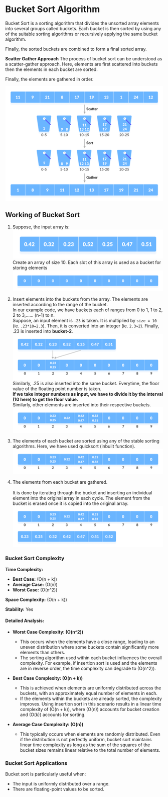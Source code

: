 # **Bucket Sort Algorithm**
Bucket Sort is a sorting algorithm that divides the unsorted array elements into several groups called buckets. Each bucket is then sorted by using any of the suitable sorting algorithms or recursively applying the same bucket algorithm.

Finally, the sorted buckets are combined to form a final sorted array.

**Scatter Gather Approach**
The process of bucket sort can be understood as a scatter-gather approach. Here, elements are first scattered into buckets then the elements in each bucket are sorted. 

Finally, the elements are gathered in order.

![Working of Bucket Sort](BucketSort-Images/Example(1).png)

## **Working of Bucket Sort**

1. Suppose, the input array is: <br>![Input array](BucketSort-Images/Example(2).png)<br>Create an array of size 10. Each slot of this array is used as a bucket for storing elements<br>![Array in which each position is a bucket](BucketSort-Images/Example(3).png)

2. Insert elements into the buckets from the array. The elements are inserted according to the range of the bucket.<br>In our example code, we have buckets each of ranges from 0 to 1, 1 to 2, 2 to 3,...... (n-1) to n.<br>Suppose, an input element is `.23` is taken. It is multiplied by `size = 10` (ie. `.23*10=2.3`). Then, it is converted into an integer (ie. `2.3≈2`). Finally, .23 is inserted into **bucket-2**. <br>![Insert elements into the buckets from the array](BucketSort-Images/Example(4).png)<br>Similarly, .25 is also inserted into the same bucket. Everytime, the floor value of the floating point number is taken.<br> **If we take integer numbers as input, we have to divide it by the interval (10 here) to get the floor value.** <br>Similarly, other elements are inserted into their respective buckets.![Insert all the elements into the buckets from the array](BucketSort-Images/Example(5).png)

3. The elements of each bucket are sorted using any of the stable sorting algorithms. Here, we have used quicksort (inbuilt function). <br> ![Sort the elements in each bucket](BucketSort-Images/Example(6).png)

4. The elements from each bucket are gathered.<br><br>It is done by iterating through the bucket and inserting an individual element into the original array in each cycle. The element from the bucket is erased once it is copied into the original array. ![Gather elements from each bucket](BucketSort-Images/Example(7).png)

### Bucket Sort Complexity

**Time Complexity:**

- **Best Case:** \(O(n + k)\)
- **Average Case:** \(O(n)\)
- **Worst Case:** \(O(n^2)\)

**Space Complexity:** \(O(n + k)\)

**Stability:** Yes

#### Detailed Analysis:

- **Worst Case Complexity: \(O(n^2)\)**
  - This occurs when the elements have a close range, leading to an uneven distribution where some buckets contain significantly more elements than others.
  - The sorting algorithm used within each bucket influences the overall complexity. For example, if insertion sort is used and the elements are in reverse order, the time complexity can degrade to \(O(n^2)\).

- **Best Case Complexity: \(O(n + k)\)**
  - This is achieved when elements are uniformly distributed across the buckets, with an approximately equal number of elements in each.
  - If the elements within the buckets are already sorted, the complexity improves. Using insertion sort in this scenario results in a linear time complexity of \(O(n + k)\), where \(O(n)\) accounts for bucket creation and \(O(k)\) accounts for sorting.

- **Average Case Complexity: \(O(n)\)**
  - This typically occurs when elements are randomly distributed. Even if the distribution is not perfectly uniform, bucket sort maintains linear time complexity as long as the sum of the squares of the bucket sizes remains linear relative to the total number of elements.

### Bucket Sort Applications

Bucket sort is particularly useful when:
- The input is uniformly distributed over a range.
- There are floating-point values to be sorted.
